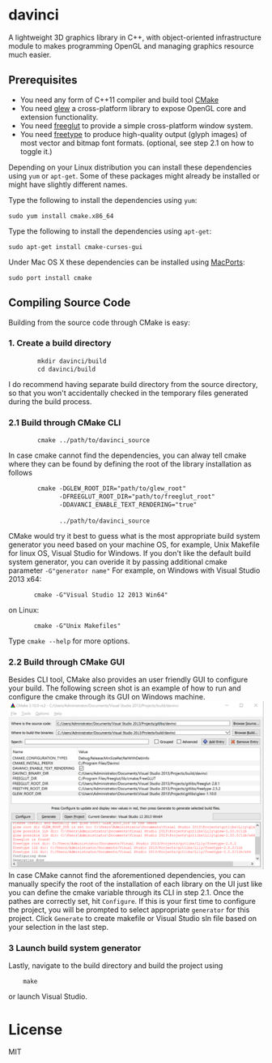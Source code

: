 # davinci
A lightweight 3D graphics library in C++, with object-oriented infrastructure module to makes programming OpenGL and managing graphics resource much easier.

## Prerequisites
* You need any form of C++11 compiler and build tool [CMake](https://cmake.org/download/)
* You need [glew](http://glew.sourceforge.net/) a cross-platform library to expose OpenGL core and extension functionality.
* You need [freeglut](http://freeglut.sourceforge.net/) to provide a simple cross-platform window system.
* You need [freetype](https://www.freetype.org/download.html) to produce high-quality output (glyph images) of most vector and bitmap font formats. (optional, see step 2.1 on how to toggle it.)

Depending on your Linux distribution you can install these dependencies
using `yum` or `apt-get`. Some of these packages might already be
installed or might have slightly different names.

Type the following to install the dependencies using `yum`:

    sudo yum install cmake.x86_64

Type the following to install the dependencies using `apt-get`:

    sudo apt-get install cmake-curses-gui

Under Mac OS X these dependencies can be installed using
[MacPorts](http://www.macports.org/):

    sudo port install cmake

## Compiling Source Code
Building from the source code through CMake is easy:

### 1. Create a build directory
```
        mkdir davinci/build
        cd davinci/build
```
I do recommend having separate build directory from the source directory, so that you won't accidentally checked in the temporary files generated during the build process.   

### 2.1 Build through CMake CLI
```
        cmake ../path/to/davinci_source
```
In case cmake cannot find the dependencies, you can alway tell cmake where they can be found by defining the root of the library installation as follows
```
        cmake -DGLEW_ROOT_DIR="path/to/glew_root" 
              -DFREEGLUT_ROOT_DIR="path/to/freeglut_root"
              -DDAVANCI_ENABLE_TEXT_RENDERING="true"

              ../path/to/davinci_source
```
CMake would try it best to guess what is the most appropriate build system generator you need based on your machine OS, for example, Unix Makefile for linux OS, Visual Studio for Windows. If you don't like the default build system generator, you can overide it by passing additional cmake parameter `-G"generator name"`
For example, on Windows with Visual Studio 2013 x64:
```
       cmake -G"Visual Studio 12 2013 Win64"
```
on Linux:
```
       cmake -G"Unix Makefiles"
```
Type `cmake --help` for more options.

### 2.2 Build through CMake GUI  
Besides CLI tool, CMake also provides an user friendly GUI to configure your build.
The following screen shot is an example of how to run and configure the cmake through its GUI on Windows machine.
![CMakeGUI](/resource/cmake-gui.PNG?raw=true "Screen shot of cmake gui")
In case CMake cannot find the aforementioned dependencies, you can manually specify the root of the installation of each library on the UI just like you can define the cmake variable through its CLI in step 2.1.
Once the pathes are correctly set, hit `Configure`. If this is your first time to configure the project, you will be prompted to select appropriate `generator` for this project.
Click `Generate` to create makefile or Visual Studio sln file based on your selection in the last step.


### 3 Launch build system generator
Lastly, navigate to the build directory and build the project using
```
    make
```
or launch Visual Studio.

# License
MIT
